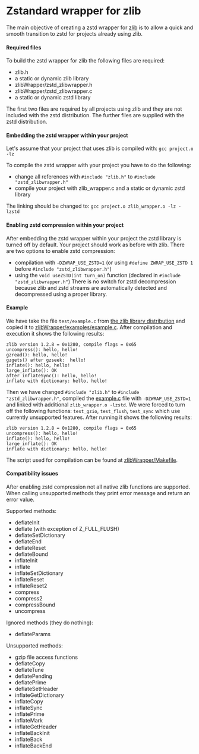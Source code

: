 Zstandard wrapper for zlib
================================

The main objective of creating a zstd wrapper for [zlib](http://zlib.net/) is to allow a quick and smooth transition to zstd for projects already using zlib.

#### Required files

To build the zstd wrapper for zlib the following files are required:
- zlib.h
- a static or dynamic zlib library
- zlibWrapper/zstd_zlibwrapper.h
- zlibWrapper/zstd_zlibwrapper.c
- a static or dynamic zstd library

The first two files are required by all projects using zlib and they are not included with the zstd distribution.
The further files are supplied with the zstd distribution.


#### Embedding the zstd wrapper within your project

Let's assume that your project that uses zlib is compiled with:
```gcc project.o -lz```

To compile the zstd wrapper with your project you have to do the following:
- change all references with ```#include "zlib.h"``` to ```#include "zstd_zlibwrapper.h"```
- compile your project with zlib_wrapper.c and a static or dynamic zstd library

The linking should be changed to:
```gcc project.o zlib_wrapper.o -lz -lzstd```


#### Enabling zstd compression within your project

After embedding the zstd wrapper within your project the zstd library is turned off by default.
Your project should work as before with zlib. There are two options to enable zstd compression:
- compilation with ```-DZWRAP_USE_ZSTD=1``` (or using ```#define ZWRAP_USE_ZSTD 1``` before ```#include "zstd_zlibwrapper.h"```)
- using the ```void useZSTD(int turn_on)``` function (declared in ```#include "zstd_zlibwrapper.h"```)
There is no switch for zstd decompression because zlib and zstd streams are automatically detected and decompressed using a proper library.


#### Example
We have take the file ```test/example.c``` from [the zlib library distribution](http://zlib.net/) and copied it to [zlibWrapper/examples/example.c](examples/example.c).
After compilation and execution it shows the following results: 
```
zlib version 1.2.8 = 0x1280, compile flags = 0x65
uncompress(): hello, hello!
gzread(): hello, hello!
gzgets() after gzseek:  hello!
inflate(): hello, hello!
large_inflate(): OK
after inflateSync(): hello, hello!
inflate with dictionary: hello, hello!
```
Then we have changed ```#include "zlib.h"``` to ```#include "zstd_zlibwrapper.h"```, compiled the [example.c](examples/example.c) file
with ```-DZWRAP_USE_ZSTD=1``` and linked with additional ```zlib_wrapper.o -lzstd```.
We were forced to turn off the following functions: ```test_gzio```, ```test_flush```, ```test_sync``` which use currently unsupported features.
After running it shows the following results:
```
zlib version 1.2.8 = 0x1280, compile flags = 0x65
uncompress(): hello, hello!
inflate(): hello, hello!
large_inflate(): OK
inflate with dictionary: hello, hello!
```
The script used for compilation can be found at [zlibWrapper/Makefile](Makefile).


#### Compatibility issues
After enabling zstd compression not all native zlib functions are supported. When calling unsupported methods they print error message and return an error value.

Supported methods:
- deflateInit
- deflate (with exception of Z_FULL_FLUSH)
- deflateSetDictionary
- deflateEnd
- deflateReset
- deflateBound
- inflateInit
- inflate
- inflateSetDictionary
- inflateReset
- inflateReset2
- compress
- compress2
- compressBound
- uncompress

Ignored methods (they do nothing):
- deflateParams

Unsupported methods:
- gzip file access functions
- deflateCopy
- deflateTune
- deflatePending
- deflatePrime
- deflateSetHeader
- inflateGetDictionary
- inflateCopy
- inflateSync
- inflatePrime
- inflateMark
- inflateGetHeader
- inflateBackInit
- inflateBack
- inflateBackEnd
